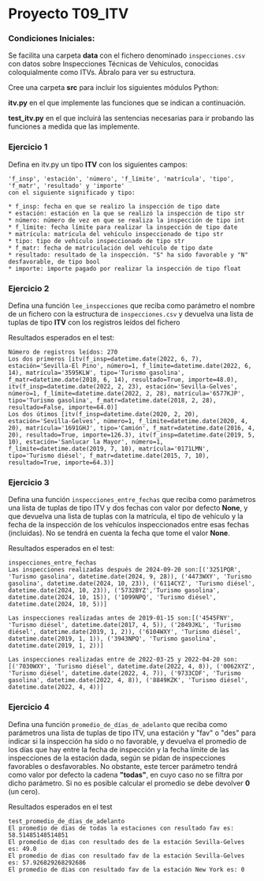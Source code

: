 # Proyecto T09_ITV 

### Condiciones Iniciales:
Se facilita una carpeta **data** con el fichero denominado ``inspecciones.csv`` con datos sobre Inspecciones Técnicas de Vehículos, conocidas coloquialmente como ITVs. Ábralo para ver su estructura. 

Cree una carpeta **src** para incluir los siguientes módulos Python:

**itv.py** en el que implemente las funciones que se indican a continuación.

**test_itv.py** en el que incluirá las sentencias necesarias para ir probando las funciones a medida que las implemente.

### Ejercicio 1
Defina en itv.py un tipo **ITV** con los siguientes campos:
```
'f_insp', 'estación', 'número', 'f_límite', 'matrícula', 'tipo', 'f_matr', 'resultado' y 'importe'
con el siguiente significado y tipo:

* f_insp: fecha en que se realizo la inspección de tipo date
* estación: estación en la que se realizó la inspección de tipo str
* número: número de vez en que se realiza la inspección de tipo int
* f_límite: fecha límite para realizar la inspección de tipo date
* matrícula: matrícula del vehículo inspeccionado de tipo str
* tipo: tipo de vehículo inspeccionado de tipo str
* f_matr: fecha de matriculación del vehículo de tipo date
* resultado: resultado de la inspección. "S" ha sido favorable y "N" desfavorable, de tipo bool
* importe: importe pagado por realizar la inspección de tipo float
```
### Ejercicio 2
Defina una función ``lee_inspecciones`` que reciba como parámetro el nombre de un fichero con la estructura de ``inspecciones.csv`` y devuelva una lista de tuplas de tipo **ITV** con los registros leídos del fichero

Resultados esperados en el test:
```
Número de registros leídos: 270
Los dos primeros [itv(f_insp=datetime.date(2022, 6, 7), estación='Sevilla-El Pino', número=1, f_límite=datetime.date(2022, 6, 14), matrícula='3595KLW', tipo='Turismo gasolina', f_matr=datetime.date(2018, 6, 14), resultado=True, importe=48.0), itv(f_insp=datetime.date(2022, 2, 23), estación='Sevilla-Gelves', número=1, f_límite=datetime.date(2022, 2, 28), matrícula='6577KJP', tipo='Turismo gasolina', f_matr=datetime.date(2018, 2, 28), resultado=False, importe=64.0)]        
Los dos útimos [itv(f_insp=datetime.date(2020, 2, 20), estación='Sevilla-Gelves', número=1, f_límite=datetime.date(2020, 4, 20), matrícula='1691GHJ', tipo='Camión', f_matr=datetime.date(2016, 4, 20), resultado=True, importe=126.3), itv(f_insp=datetime.date(2019, 5, 10), estación='Sanlucar la Mayor', número=1, f_límite=datetime.date(2019, 7, 10), matrícula='0171LMN', tipo='Turismo diésel', f_matr=datetime.date(2015, 7, 10), resultado=True, importe=64.3)]
```

### Ejercicio 3
Defina una función ``inspecciones_entre_fechas`` que reciba como parámetros una lista de tuplas de tipo ITV y dos fechas con valor por defecto **None**, y que devuelva una lista de tuplas con la matrícula, el tipo de vehículo y la fecha de la inspección de los vehículos inspeccionados entre esas fechas (incluidas).
No se tendrá en cuenta la fecha que tome el valor **None**.

Resultados esperados en el test:
```
inspecciones_entre_fechas
Las inspecciones realizadas después de 2024-09-20 son:[('3251PQR', 'Turismo gasolina', datetime.date(2024, 9, 28)), ('4473WXY', 'Turismo gasolina', datetime.date(2024, 10, 23)), ('6114CYZ', 'Turismo diésel', datetime.date(2024, 10, 23)), ('5732BYZ','Turismo gasolina', datetime.date(2024, 10, 15)), ('1099NPQ', 'Turismo diésel', datetime.date(2024, 10, 5))]

Las inspecciones realizadas antes de 2019-01-15 son:[('4545FNY', 'Turismo diésel', datetime.date(2017, 4, 5)), ('2849JKL', 'Turismo diésel', datetime.date(2019, 1, 2)), ('6104WXY', 'Turismo diésel', datetime.date(2019, 1, 1)), ('3943NPQ', 'Turismo gasolina', datetime.date(2019, 1, 2))]

Las inspecciones realizadas entre de 2022-03-25 y 2022-04-20 son:[('7030WXY', 'Turismo diésel', datetime.date(2022, 4, 8)), ('0062XYZ', 'Turismo diésel', datetime.date(2022, 4, 7)), ('9733CDF', 'Turismo gasolina', datetime.date(2022, 4, 8)), ('8849KZK', 'Turismo diésel', datetime.date(2022, 4, 4))]
```
### Ejercicio 4
Defina una función ``promedio_de_días_de_adelanto`` que reciba como parámetros una lista de tuplas de tipo ITV, una estación y "fav" o "des" para indicar si la inspección ha sido o no favorable, y devuelva el promedio de los días que hay entre la fecha de inspección y la fecha límite de las inspecciones de la estación dada, según se pidan de inspecciones favorables o desfavorables. No obstante, este tercer parámetro tendrá como valor por defecto la cadena **"todas"**, en cuyo caso no se filtra por dicho parámetro.
Si no es posible calcular el promedio se debe devolver **0** (un cero).

Resultados esperados en el test
```
test_promedio_de_días_de_adelanto
El promedio de dias de todas la estaciones con resultado fav es: 58.51485148514851
El promedio de dias con resultado des de la estación Sevilla-Gelves es: 49.0
El promedio de dias con resultado fav de la estación Sevilla-Gelves es: 57.926829268292686
El promedio de dias con resultado fav de la estación New York es: 0
```
